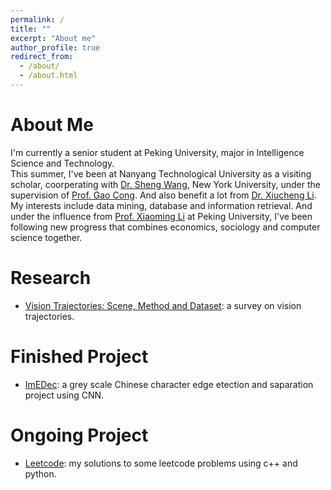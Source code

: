 ```yaml
---
permalink: /
title: ""
excerpt: "About me"
author_profile: true
redirect_from: 
  - /about/
  - /about.html
---
```


# About Me
I'm currently a senior student at Peking University, major in Intelligence Science and Technology.  
This summer, I've been at Nanyang Technological University as a visiting scholar, coorperating with [Dr. Sheng Wang](https://sites.google.com/site/shengwangcs/), New York University, under the supervision of [Prof. Gao Cong](https://www.ntu.edu.sg/home/gaocong/). And also benefit a lot from [Dr. Xiucheng Li](https://xiucheng.org).    
My interests include data mining, database and information retrieval. And under the influence from [Prof. Xiaoming Li](http://net.pku.edu.cn/~lxm/) at Peking University, I've been following new progress that combines economics, sociology and computer science together.

# Research
* [Vision Trajectories: Scene, Method and Dataset](https://github.com/HouTiger/HWTrajecRelwork/raw/master/samples/Related.pdf): a survey on vision trajectories.

# Finished Project
* [ImEDec](https://github.com/HouTiger/GrayscaleImageDetectionUsingCNN): a grey scale Chinese character edge etection and saparation project using CNN.

# Ongoing Project
* [Leetcode](https://github.com/HouTiger/LeetCode): my solutions to some leetcode problems using c++ and python.
